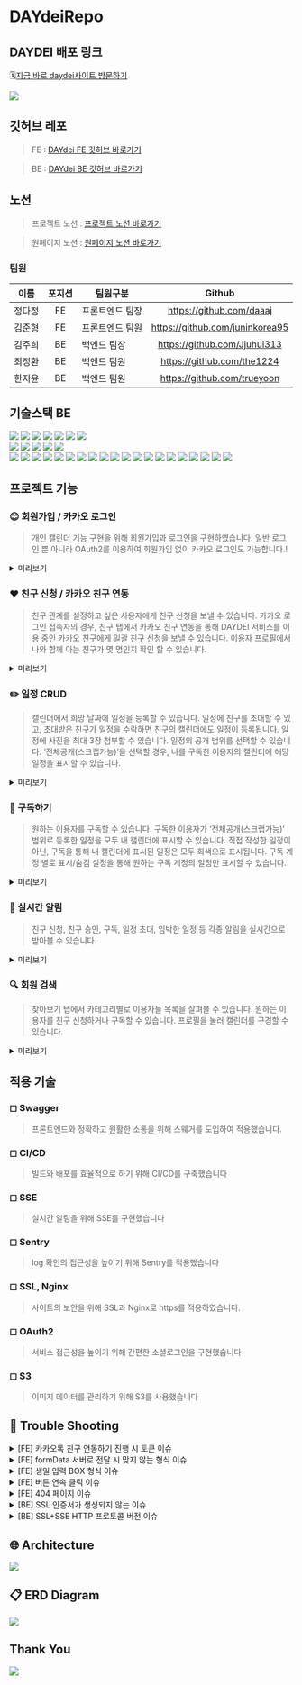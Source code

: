 # DAYdeiRepo
## DAYDEI 배포 링크
🗓️[지금 바로 daydei사이트 방문하기](https://www.daydei.life/)

<p>
  <img src="https://user-images.githubusercontent.com/94800969/232995084-4eb7d3d4-2d75-44af-8921-a28765e2c881.gif">
</p>



## 깃허브 레포

> FE :
[DAYdei FE 깃허브 바로가기](https://github.com/DAYdeiProject/DAYdei_FE.git)


> BE :
[DAYdei BE 깃허브 바로가기](https://github.com/DAYdeiProject/DAYdeiBackRepo)

## 노션

>프로젝트 노션 :
[프로젝트 노션 바로가기](https://shard-velvet-790.notion.site/daydei-258f1b00e93c4c719b92be10e78a3a51)


>원페이지 노션 :
[원페이지 노션 바로가기](https://shard-velvet-790.notion.site/A-4-SA-ae22a288543d455c810012fd6ac9b3a0)

### 팀원

| 이름   | 포지션 | 팀원구분        |             Github              |
| ------ | :----: | --------------- | :-----------------------------: |
| 정다정 |   FE   | 프론트엔드 팀장 | https://github.com/daaaj |
| 김준형 |   FE   | 프론트엔드 팀원 | https://github.com/juninkorea95 |
| 김주희 |   BE   | 백엔드 팀장 |    https://github.com/Jjuhui313     |
| 최정환 |   BE   | 백엔드 팀원 | https://github.com/the1224 |
| 한지윤 |   BE   | 백엔드 팀원 | https://github.com/trueyoon |


## 기술스택 BE

<div> 
  <img src="https://img.shields.io/badge/JAVA-007396?style=for-the-badge&logo=java&logoColor=white">
  <img src="https://img.shields.io/badge/IntelliJIDEA-000000?style=for-the-badge&logo=IntelliJIDEA&logoColor=white">
  <img src="https://img.shields.io/badge/Gradle-02303A?style=for-the-badge&logo=Gradle&logoColor=white">
  <img src="https://img.shields.io/badge/Linux-FCC624?style=for-the-badge&logo=Linux&logoColor=white">
  <img src="https://img.shields.io/badge/Ubuntu-E95420?style=for-the-badge&logo=Ubuntu&logoColor=white">
  <img src="https://img.shields.io/badge/jsonwebtokens-000000?style=for-the-badge&logo=jsonwebtokens&logoColor=white">
  <img src="https://img.shields.io/badge/SSE-000000?style=for-the-badge&logo=&logoColor=white"/> <br>
  <img src="https://img.shields.io/badge/springboot-6DB33F?style=for-the-badge&logo=springboot&logoColor=white">
  <img src="https://img.shields.io/badge/springsecurity-6DB33F?style=for-the-badge&logo=springsecurity&logoColor=white">
  <img src="https://img.shields.io/badge/AmazonEC2-FF9900?style=for-the-badge&logo=AmazonEC2&logoColor=white"/> 
  <img src="https://img.shields.io/badge/AmazonS3-569A31?style=for-the-badge&logo=AmazonS3&logoColor=white"/>
  <img src="https://img.shields.io/badge/AmazonRDS-527FFF?style=for-the-badge&logo=AmazonRDS&logoColor=white"/> <br>
  <img src="https://img.shields.io/badge/MySQL-4479A1?style=for-the-badge&logo=mysql&logoColor=white">
  <img src="https://img.shields.io/badge/jquery-0769AD?style=for-the-badge&logo=jquery&logoColor=white">
  <img src="https://img.shields.io/badge/CODEDEPLOY-181717?style=for-the-badge"/>
  <img src="https://img.shields.io/badge/NGINX-009639?style=for-the-badge&logo=nginx&logoColor=white"/>
  <img src="https://img.shields.io/badge/git-F05032?style=for-the-badge&logo=git&logoColor=white"/>
  <img src="https://img.shields.io/badge/github-181717?style=for-the-badge&logo=github&logoColor=white"/>
  <img src="https://img.shields.io/badge/GithubActions-2088FF?style=for-the-badge&logo=githubactions&logoColor=white"/>
  <img src="https://img.shields.io/badge/Postman-FF6C37?style=for-the-badge&logo=Postman&logoColor=white"/>
  <img src="https://img.shields.io/badge/Swagger-85EA2D?style=for-the-badge&logo=swagger&logoColor=black"/>
  <img src="https://img.shields.io/badge/Sentry-362D59?style=for-the-badge&logo=sentry&logoColor=white"/>
  <img src="https://img.shields.io/badge/Notion-000000?style=for-the-badge&logo=Notion&logoColor=white"/> 
  <img src="https://img.shields.io/badge/Slack-4A154B?style=for-the-badge&logo=slack&logoColor=white"/>
  <img src="https://img.shields.io/badge/html5-E34F26?style=for-the-badge&logo=html5&logoColor=white"> 
  <img src="https://img.shields.io/badge/css-1572B6?style=for-the-badge&logo=css3&logoColor=white"> 
  <img src="https://img.shields.io/badge/javascript-F7DF1E?style=for-the-badge&logo=javascript&logoColor=black"> 
  <img src="https://img.shields.io/badge/react-61DAFB?style=for-the-badge&logo=react&logoColor=black"> 
  <img src="https://img.shields.io/badge/Redux_Toolkit-764ABC?style=for-the-badge&logo=redux&logoColor=white">
  <img src="https://img.shields.io/badge/Axios-5a2f88?style=for-the-badge&logo=axios&logoColor=white">
  <img src="https://img.shields.io/badge/Styled_Components-DB7093?style=for-the-badge&logo=styled-components&logoColor=white">
  <img src="https://img.shields.io/badge/react--router--dom-CA4245?style=for-the-badge&logo=react-router-dom&logoColor=white">
</div>

## 프로젝트 기능

### 😊 회원가입  / 카카오 로그인

> 개인 캘린더 기능 구현을 위해 회원가입과 로그인을 구현하였습니다.
일반 로그인 뿐 아니라 OAuth2를 이용하여 회원가입 없이 카카오 로그인도 가능합니다.!

<details>
<summary>미리보기</summary>
  <p>
  <img src="https://user-images.githubusercontent.com/86552492/232414598-6bd1935b-2a97-4d8e-9dd0-fe5cc8fedc0a.png" />
  <img src="https://user-images.githubusercontent.com/86552492/232414742-7e56f6a9-9442-4216-8492-d022b4419856.png"/> 
</p>
</details>



### ❤️ 친구 신청 / 카카오 친구 연동

> 친구 관계를 설정하고 싶은 사용자에게 친구 신청을 보낼 수 있습니다.
카카오 로그인 접속자의 경우, 친구 탭에서 카카오 친구 연동을 통해
DAYDEI 서비스를 이용 중인 카카오 친구에게 일괄 친구 신청을 보낼 수 있습니다.
이용자 프로필에서 나와 함께 아는 친구가 몇 명인지 확인 할 수 있습니다.

<details>
<summary>미리보기</summary>
  <p>
  <img src="https://user-images.githubusercontent.com/122579951/233258184-4945b9c7-89b7-4b9c-a46a-e8db542e652f.png">
  <img src="https://user-images.githubusercontent.com/122579951/233258195-50fba0b6-3721-4afa-963d-051276aa7574.png">
</p>
</details>


### ✏️ 일정 CRUD

> 캘린더에서 희망 날짜에 일정을 등록할 수 있습니다.
일정에 친구를 초대할 수 있고, 초대받은 친구가 일정을 수락하면 친구의 캘린더에도 일정이 등록됩니다.
일정에 사진을 최대 3장 첨부할 수 있습니다.
일정의 공개 범위를 선택할 수 있습니다.
‘전체공개(스크랩가능)’을 선택할 경우, 나를 구독한 이용자의 캘린더에 해당 일정을 표시할 수 있습니다.
> 

<details>  
<summary>미리보기</summary>
  <div>
    <img src="https://user-images.githubusercontent.com/86552492/232416137-a6488b2c-a8be-4e5d-91f3-125e148478a5.png"/> 
    <img src="https://user-images.githubusercontent.com/86552492/232416274-68b1403d-8669-45dd-8dcf-691d2f852055.png"/> 
    <img src="https://user-images.githubusercontent.com/122579951/233257295-56d72102-96d4-4085-8478-6184edaa8b3e.png"/> 
  </div>
</details>

### 🌟 구독하기

> 원하는 이용자를 구독할 수 있습니다.
구독한 이용자가 ‘전체공개(스크랩가능)’ 범위로 등록한 일정을 모두 내 캘린더에 표시할 수 있습니다.
직접 작성한 일정이 아닌, 구독을 통해 내 캘린더에 표시된 일정은 모두 회색으로 표시됩니다.
구독 계정 별로 표시/숨김 설정을 통해 원하는 구독 계정의 일정만 표시할 수 있습니다.
> 

<details>
<summary>미리보기</summary>
  <div>
    <img src="https://user-images.githubusercontent.com/51226340/232831456-9ea82050-0cb8-4d4b-91d0-3a2a986b0227.jpg">
    <img src = "https://user-images.githubusercontent.com/86552492/232415618-d3563e0c-53f1-4544-bce3-2ff95ff5adc6.png"/>
  </div>
</details>



### 🔔 실시간 알림

> 친구 신청, 친구 승인, 구독, 일정 초대, 임박한 일정 등 각종 알림을 실시간으로 받아볼 수 있습니다.
> 

<details>
<summary>미리보기</summary>
  <div>
    <img src = "https://user-images.githubusercontent.com/86552492/232415166-6d26877b-d2e5-41ed-b996-b1bb0bd0c3a3.png"/>
    <img src = "https://user-images.githubusercontent.com/122579951/233256488-39272d6b-c517-43ec-897b-2ce0e296a862.png" />
</div>
</details>



### 🔍 회원 검색

> 찾아보기 탭에서 카테고리별로 이용자들 목록을 살펴볼 수 있습니다.
원하는 이용자를 친구 신청하거나 구독할 수 있습니다.
프로필을 눌러 캘린더를 구경할 수 있습니다.
> 

<details>
<summary>미리보기</summary>
  <div>
    <img src="https://user-images.githubusercontent.com/51226340/232833946-89346709-5d67-49f0-b073-2ce014cdeb49.jpg">
  </div>
</details>


## 적용 기술

### ◻ Swagger

> 프론트엔드와 정확하고 원활한 소통을 위해 스웨거를 도입하여 적용했습니다.
> 

### ◻ CI/CD

> 빌드와 배포를 효율적으로 하기 위해 CI/CD를 구축했습니다
> 

### ◻ SSE

> 실시간 알림을 위해 SSE를 구현했습니다
> 

### ◻ Sentry

> log 확인의 접근성을 높이기 위해 Sentry를 적용했습니다
> 

### ◻ SSL, Nginx

> 사이트의 보안을 위해 SSL과 Nginx로 https를 적용하였습니다.
> 

### ◻ OAuth2

> 서비스 접근성을 높이기 위해 간편한 소셜로그인을 구현했습니다
> 

### ◻ S3

> 이미지 데이터를 관리하기 위해 S3를 사용했습니다
> 

## 🚨 Trouble Shooting 

  <details>
  <summary>[FE] 카카오톡 친구 연동하기 진행 시 토큰 이슈</summary>

문제
 
- 카카오톡 친구 연동 api 사용시 로그인한 유저의 token과 카카오톡 redirect uri에서 받은 code를 서버에 보내고 response에 로그인한 유저의 token이 와야하는데 길이가 짧은 token이 계속 왔다. 그래서 해당 유저의 정보를 불러오지 못하는 에러가 발생하였다.

시도
 
- 값이 제대로 전달 안되는 문제일까봐 일일이 콘솔 찍어가며 값이 제대로 들어가는지 확인하였다. 통신도 잘 되었고 api에 필요한 값이 제대로 보내지고 있는게 확인되었다. 하지만 여전히 짧은 token이 반환되고 있었다.

해결
 
- 카카오톡 로그인시에는 token이 제대로 반환되었기 때문에 친구 연동 클릭시 다시 카카오톡 로그인을 하는 로직으로 수정하였다.

  </details>


<details>
  <summary>[FE] formData 서버로 전달 시 맞지 않는 형식 이슈</summary>

문제
    
- 프로필 수정시 정보를 서버에 보낼때 형식이 이미지는 multipart/form-data, 다른 정보는 application/json 형식으로 보내야 했다. 그래서 formData 안에 정보 넣고 header에 "Content-Type": "multipart/form-data" 로 지정하고 요청했지만 400에러가 떴다. 
    
시도 

- 이전에는 string 값을 formData로 보낼때 key, value 형식에 맞게만 작성하면 서버에 잘 전달되었다. 그래서 이번에도 그렇게 하고 있었지만 json 형식으로 따로 지정을 해줘야된다고 해서 JSON.stringify로 감싼 후 formData로 보내봤지만 또 400에러가 떴다.
    
해결 

- 팀원분이 Blob을 이용하여 보내면 된다고 해서, blob 객체 생성 후 JSON.stringify로 서버로 요청하니깐 해결 되었다.
  
</details>

<details>
  <summary>[FE] 생일 입력 BOX 형식 이슈 </summary>

  문제
  
- 본래 회원 가입 페이지에서 생일 정보는 사용자가 직접 태어난 달과 날짜를 네자리 수로 적어 Input box에 적어 제출하도록 구현했다. 
  위와 같은 방식의 문제점은 생일의 형식에 벗어나는 숫자 (ex : 9999 / 0000)를 입력해도 회원가입이 허용된다는 점이었다.

  시도

- 첫 시도로는 기존의 Input box 형식을 유지하되, 입력값의 validation을 적용하려는 방향으로 잡았다. 
  하지만 이러한 방향은 입력값에 대한 조건을 다소 복잡한 방식으로 줘야했던 만큼 효율적이지 않았다. 

  해결
  
- 값을 입력하여 전달하는 방식에는 input 뿐만 아니라 select이 있다는 것을 발견하고 적용했다. 
</details>

<details>
  <summary>[FE] 버튼 연속 클릭 이슈 </summary>

문제

- 본래 회원 가입 페이지에서 생일 정보는 사용자가 직접 태어난 달과 날짜를 네자리 수로 적어 Input box에 적어 제출하도록 구현했다. 
위와 같은 방식의 문제점은 생일의 형식에 벗어나는 숫자 (ex : 9999 / 0000)를 입력해도 회원가입이 허용된다는 점이었다.

시도

- 첫 시도로는 기존의 Input box 형식을 유지하되, 입력값의 validation을 적용하려는 방향으로 잡았다. 
하지만 이러한 방향은 입력값에 대한 조건을 다소 복잡한 방식으로 줘야했던 만큼 효율적이지 않았다. 

해결

- 값을 입력하여 전달하는 방식에는 input 뿐만 아니라 select이 있다는 것을 발견하고 적용했다. 

</details>

<details>
<summary>[FE] 404 페이지 이슈 </summary>

* 문제 

- 처음에 페이지 구성할때 userId에 따라서 캘린더가 바뀌는 형식으로 경로 설정을 하였다. ( /:id ) 잘못된 경로로 접근할때, 없는 아이디로 접근했을 등 보여줄 404 페이지를 만들었는데, 
예를들어 /15643로 없는 id로 접근 했을 때는 콘솔 에러만 나고 404페이지로 이동하지 않는 에러가 발생했다. 

* 시도

- useEffect로 url이 바뀔때마다 useLocation으로 id를 가져온 후, 서버와 통신 후 없는 id일때 404 페이지로 이동시키는 로직을 작성했다. 
하지만 서버와 통신하면서 loading중일때는 home 화면이 잠깐 보였다가 404 페이지로 이동되는 현상이 있었다. 
깜빡거리는 것 처럼 보여서 home page를 user 정보가 있을때만 보여지게 작성해보았지만, 여전히 똑같은 이슈가 있었다.

* 해결 

- 멘토님께 질문한 결과, 첫번째로 url에 userId가 보여지는게 좋지 않다해서, 이걸 먼저 수정해보고 다시 똑같은 이슈가 있는지 확인해보기로 하였다. 
그래서 url에 id를 없앤 후, 페이지를 더 나누고 없는 id나 잘못된 경로로 접근해보니 바로 404페이지로 이동하였다. 

</details>

<details>

<summary> [BE] SSL 인증서가 생성되지 않는 이슈</summary>

문제 

- SSL 인증서를 생성하는 과정에서
- the following errors were reported by the server:
와 같은 에러가 거듭 발생하였다.

시도

- nginx와 certbot 완전 삭제 후 다시 진행하였으나, 해결되지 않고 같은 오류가 거듭 발생하였다.

해결 

- 인스턴스 재 생성 후 설정되어 있는 PortForwarding 모두 삭제한 뒤 다시 진행하니 정상적으로 인증서가 생성되었다.

</details>

<details>

<summary>[BE] SSL+SSE HTTP 프로토콜 버전 이슈 </summary>

문제 

- SSL 적용 후 클라이언트 console에 다음과 같은 에러가 찍혔다.
net::ERR_INCOMPLETE_CHUNKED_ENCODING

시도

- 알고 보니 nginx를 사용할 시 HTTP 프로토콜 버전이 자동으로 1.0으로 잡히고,
SSE 연결을 유지해주어야 하는데 이는 1.0 버전에서는 불가능하기 때문에 해당 오류가 발생하는 것으로 확인되었다.

해결 

- nginx conf파일에
HTTP를 1.1로 설정해주기 위해 server블록에 다음을 추가해주어야 했다.
`proxy_set_header Connection '';`
    `proxy_http_version 1.1;`
또한 연결 시간이 기본 1분으로 설정되기 때문에 연결 시간을 늘리고자 다음 설정도 추가해주었더니 해당 에러는 더 이상 뜨지 않았다.
 `proxy_read_timeout 3600s`
    `proxy_send_timeout 3600s`

</details>

<!-- BE
<br>

- 1. SSL 인증서
    - 문제 : 
    SSL 인증서를 생성하는 과정에서 `- the following errors were reported by the server:` 에러 발생
    - 시도 : 
    nginx와 certbot 완전 삭제 후 다시 진행하였으나 같은 오류 발생
    - 해결 : 
    인스턴스 재생성 후 설정되어 있는 PortForwarding 모두 삭제 후 다시 진행하여 정상적으로 인증서 생성
  
  <br>
- 2. SSL+SSE HTTP 프로토콜 버전 이슈
    - 문제 : 
    SSL 적용 후 클라이언트 console에 다음과 같은 에러 발생
    **`net::ERR_INCOMPLETE_CHUNKED_ENCODING`**
    - 시도 : 
    검색 결과,
    nginx 사용 시, HTTP 프로토콜 버전 1.0으로 자동 설정되며
    1.0 버전에서는 SSE 연결 유지가 불가능하기 때문에
    해당 오류가 발생하는 것으로 확인
    - 해결 : 
    nginx conf파일에
    HTTP를 1.1로 설정해주기 위해 server블록에 다음을 추가해주어야 했다.
    `proxy_set_header Connection '';`
    `proxy_http_version 1.1;`
    또한 연결 시간이 기본 1분으로 설정되기 때문에 연결 시간을 늘리고자 다음 설정도 추가해주었더니 해당 에러는 더 이상 뜨지 않았다.
    `proxy_read_timeout 3600s`
    `proxy_send_timeout 3600s` -->

## 🌐 Architecture

<div>
  <img src = "https://user-images.githubusercontent.com/122579951/233255906-0cf29388-f3df-47ee-85d4-ded35f562e5e.png">
</div>

## 📋 ERD Diagram

<div>
  <img src="https://user-images.githubusercontent.com/94800969/233273683-294ccc97-b8d8-4dc2-bec1-1bde4a3a78b0.JPG">
</div>


## Thank You
<p>
  <img src="https://user-images.githubusercontent.com/51226340/232444605-f65642c7-5bfe-4457-8f97-2956fd17edb1.png">
</p>
